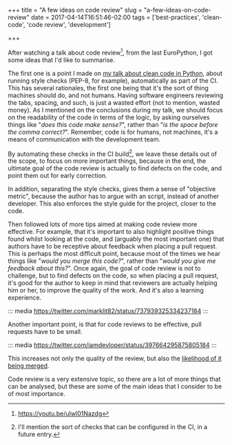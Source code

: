 +++
title = "A few ideas on code review"
slug = "a-few-ideas-on-code-review"
date = 2017-04-14T16:51:46-02:00
tags = ['best-practices', 'clean-code', 'code review', 'development']

+++

After watching a talk about code review[^1], from the last EuroPython, I
got some ideas that I\'d like to summarise.

The first one is a point I made on [my talk about clean code in
Python](link://slug/my-talk-europython-2016), about running style checks
(PEP-8, for example), automatically as part of the CI. This has several
rationales, the first one being that it\'s the sort of thing machines
should do, and not humans. Having software engineers reviewing the tabs,
spacing, and such, is just a wasted effort (not to mention, wasted
money). As I mentioned on the conclusions during my talk, we should
focus on the readability of the code in terms of the logic, by asking
ourselves things like \"*does this code make sense?*\", rather than
\"*is the space before the comma correct?*\". Remember, code is for
humans, not machines, it\'s a means of communication with the
development team.

By automating these checks in the CI build[^2], we leave these details
out of the scope, to focus on more important things, because in the end,
the ultimate goal of the code review is actually to find defects on the
code, and point them out for early correction.

In addition, separating the style checks, gives them a sense of
\"objective metric\", because the author has to argue with an script,
instead of another developer. This also enforces the style guide for the
project, closer to the code.

Then followed lots of more tips aimed at making code review more
effective. For example, that it\'s important to also highlight positive
things found whilst looking at the code, and (arguably the most
important one) that authors have to be receptive about feedback when
placing a pull request. This is perhaps the most difficult point,
because most of the times we hear things like \"*would you merge this
code?*\", rather than \"*would you give me feedback about this?*\". Once
again, the goal of code review is not to challenge, but to find defects
on the code, so when placing a pull request, it\'s good for the author
to keep in mind that reviewers are actually helping him or her, to
improve the quality of the work. And it\'s also a learning experience.

::: media
<https://twitter.com/marklit82/status/737939325334237184>
:::

Another important point, is that for code reviews to be effective, pull
requests have to be small.

::: media
<https://twitter.com/iamdevloper/status/397664295875805184>
:::

This increases not only the quality of the review, but also the
[likelihood of it being
merged](https://blog.jessfraz.com/post/analyzing-github-pull-request-data-with-big-query/).

Code review is a very extensive topic, so there are a lot of more things
that can be analysed, but these are some of the main ideas that I
consider to be of most importance.

[^1]: <https://youtu.be/uIwl01Nazdg>

[^2]: I\'ll mention the sort of checks that can be configured in the CI,
    in a future entry.
